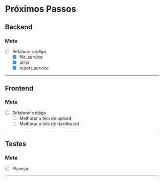 # Próximos Passos

## Backend
### Meta
- [ ] Refatorar código
    - [x] file_service
    - [x] utils/
    - [x] report_service

---

## Frontend
### Meta
- [ ] Refatorar código
    - [ ] Melhorar a tela de upload
    - [ ] Melhorar a tela de dashboard

---

## Testes
### Meta
* [ ] Planejar

---